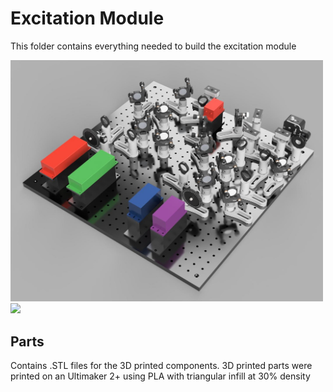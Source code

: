 # Excitation Module

This folder contains everything needed to build the excitation module

<img src="../Images/Excitation-Module.jpg" width="500">
<img src="../Images/Excitation-line.jpg" width="500">

## Parts

Contains .STL files for the 3D printed components. 3D printed parts were printed on an Ultimaker 2+ using PLA with triangular infill at 30% density
